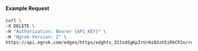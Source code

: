 <!-- Code generated for API Clients. DO NOT EDIT. -->

#### Example Request

```bash
curl \
-X DELETE \
-H "Authorization: Bearer {API_KEY}" \
-H "Ngrok-Version: 2" \
https://api.ngrok.com/edges/https/edghts_32Jz4SgKpIrUrHiN3zh5iRhCP2n/routes/edghtsrt_32Jz4VhQ556EVSJTu7RdnmEOHTv
```
